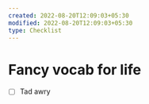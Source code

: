 ```yaml
---
created: 2022-08-20T12:09:03+05:30
modified: 2022-08-20T12:09:03+05:30
type: Checklist
---
```


# Fancy vocab for life

- [ ] Tad awry
